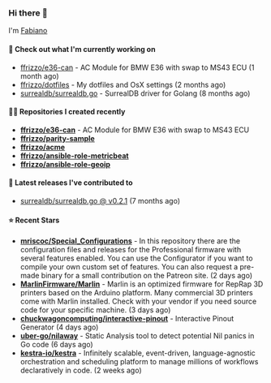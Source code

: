 ### Hi there 👋

I'm [Fabiano](https://ffrizzo.com)

#### 👷 Check out what I'm currently working on


- [ffrizzo/e36-can](https://github.com/ffrizzo/e36-can) - AC Module for BMW E36 with swap to MS43 ECU (1 month ago)
- [ffrizzo/dotfiles](https://github.com/ffrizzo/dotfiles) - My dotfiles and OsX settings (2 months ago)
- [surrealdb/surrealdb.go](https://github.com/surrealdb/surrealdb.go) - SurrealDB driver for Golang (8 months ago)

#### 👨‍💻 Repositories I created recently
- **[ffrizzo/e36-can](https://github.com/ffrizzo/e36-can)** - AC Module for BMW E36 with swap to MS43 ECU
- **[ffrizzo/parity-sample](https://github.com/ffrizzo/parity-sample)**
- **[ffrizzo/acme](https://github.com/ffrizzo/acme)**
- **[ffrizzo/ansible-role-metricbeat](https://github.com/ffrizzo/ansible-role-metricbeat)**
- **[ffrizzo/ansible-role-geoip](https://github.com/ffrizzo/ansible-role-geoip)**

#### 🚀 Latest releases I've contributed to


- [surrealdb/surrealdb.go @ v0.2.1](https://github.com/surrealdb/surrealdb.go/releases/tag/v0.2.1) (7 months ago)

#### ⭐ Recent Stars


- **[mriscoc/Special_Configurations](https://github.com/mriscoc/Special_Configurations)** - In this repository there are the configuration files and releases for the Professional firmware with several features enabled. You can use the Configurator if you want to compile your own custom set of features. You can also request a pre-made binary for a small contribution on the Patreon site. (2 days ago)
- **[MarlinFirmware/Marlin](https://github.com/MarlinFirmware/Marlin)** - Marlin is an optimized firmware for RepRap 3D printers based on the Arduino platform. Many commercial 3D printers come with Marlin installed. Check with your vendor if you need source code for your specific machine. (3 days ago)
- **[chuckwagoncomputing/interactive-pinout](https://github.com/chuckwagoncomputing/interactive-pinout)** - Interactive Pinout Generator (4 days ago)
- **[uber-go/nilaway](https://github.com/uber-go/nilaway)** - Static Analysis tool to detect potential Nil panics in Go code (6 days ago)
- **[kestra-io/kestra](https://github.com/kestra-io/kestra)** - Infinitely scalable, event-driven, language-agnostic orchestration and scheduling platform to manage millions of workflows declaratively in code. (2 weeks ago)
